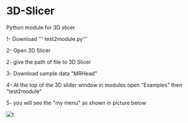 # 3D-Slicer
Python module for 3D slicer


1- Download ''' test2module.py'''

2- Open 3D Slicer

2- give the path of file to 3D Slicer

3- Download sample data  "MRHead"

4- At the top of the 3D slider window in modules open "Examples" then "test2module"

5- you will see the "my menu" as shown in picture below


![t]()

